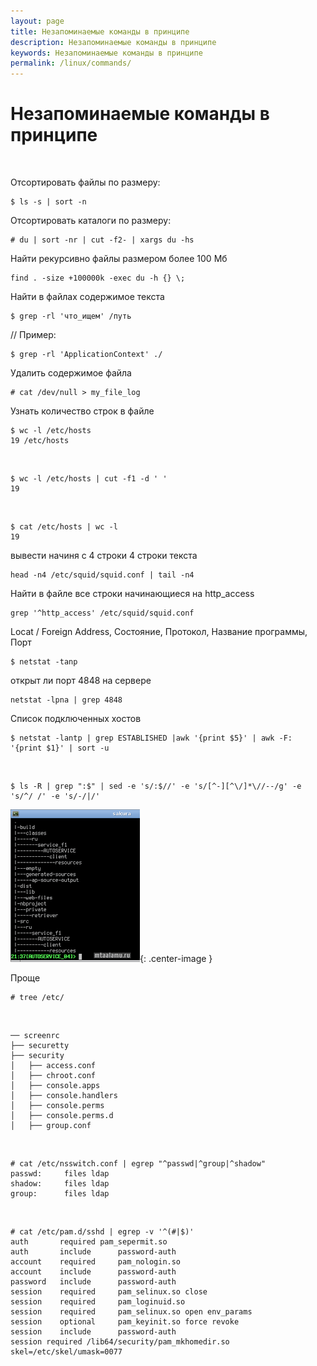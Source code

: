 ```yaml
---
layout: page
title: Незапоминаемые команды в принципе
description: Незапоминаемые команды в принципе
keywords: Незапоминаемые команды в принципе
permalink: /linux/commands/
---
```


# Незапоминаемые команды в принципе

<br/>

Отсортировать файлы по размеру:

    $ ls -s | sort -n

Отсортировать каталоги по размеру:

    # du | sort -nr | cut -f2- | xargs du -hs

Найти рекурсивно файлы размером более 100 Мб

    find . -size +100000k -exec du -h {} \;

Найти в файлах содержимое текста

    $ grep -rl 'что_ищем' /путь

// Пример:

    $ grep -rl 'ApplicationContext' ./

<!--
Какие порты используются приложениями:
ps -ef | grep java | grep "netcracker/config" | sed 's/^[a-zA-Z]\{1,\}[[:space:]]*\([0-9]\{1,5\}\).*\(\-Xmx[0-9]*m\).*t3.\{3\}\([a-zA-Z\.0-9]*:[0-9]\{4\}\)[[:space:]].*\-Dnetcracker\.home=\([^[:space:]]\{1,\}\).*$/\1\t\2\t\3\t\4/' | sort

-->

Удалить содержимое файла

    # cat /dev/null > my_file_log

Узнать количество строк в файле

    $ wc -l /etc/hosts
    19 /etc/hosts

<br/>

    $ wc -l /etc/hosts | cut -f1 -d ' '
    19

<br/>

    $ cat /etc/hosts | wc -l
    19

вывести начиня с 4 строки 4 строки текста

    head -n4 /etc/squid/squid.conf | tail -n4

Найти в файле все строки начинающиеся на http_access

    grep '^http_access' /etc/squid/squid.conf

Locat / Foreign Address, Состояние, Протокол, Название программы, Порт

    $ netstat -tanp

открыт ли порт 4848 на сервере

    netstat -lpna | grep 4848

Список подключенных хостов

    $ netstat -lantp | grep ESTABLISHED |awk '{print $5}' | awk -F: '{print $1}' | sort -u

<br/>

    $ ls -R | grep ":$" | sed -e 's/:$//' -e 's/[^-][^\/]*\//--/g' -e 's/^/ /' -e 's/-/|/'

![mtaalamu](/img/mtaalamu.png 'mtaalamu'){: .center-image }

Проще

    # tree /etc/

<br/>

    ── screenrc
    ├── securetty
    ├── security
    │   ├── access.conf
    │   ├── chroot.conf
    │   ├── console.apps
    │   ├── console.handlers
    │   ├── console.perms
    │   ├── console.perms.d
    │   ├── group.conf

<br/>

    # cat /etc/nsswitch.conf | egrep "^passwd|^group|^shadow"
    passwd:     files ldap
    shadow:     files ldap
    group:      files ldap

<br/>

    # cat /etc/pam.d/sshd | egrep -v '^(#|$)'
    auth	   required	pam_sepermit.so
    auth       include      password-auth
    account    required     pam_nologin.so
    account    include      password-auth
    password   include      password-auth
    session    required     pam_selinux.so close
    session    required     pam_loginuid.so
    session    required     pam_selinux.so open env_params
    session    optional     pam_keyinit.so force revoke
    session    include      password-auth
    session required /lib64/security/pam_mkhomedir.so skel=/etc/skel/umask=0077
